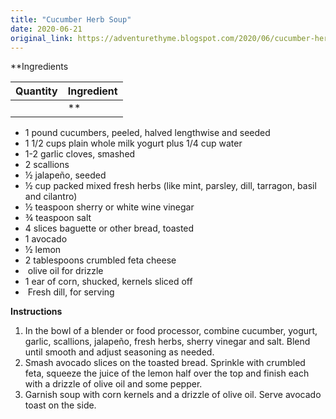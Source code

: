 ```yaml
---
title: "Cucumber Herb Soup"
date: 2020-06-21
original_link: https://adventurethyme.blogspot.com/2020/06/cucumber-herb-soup_21.html
---
```


**Ingredients

| Quantity | Ingredient |
| -------- | ---------- |
|  | ** |


*   1 pound cucumbers, peeled, halved lengthwise and seeded
*   1 1/2 cups plain whole milk yogurt plus 1/4 cup water
*   1-2 garlic cloves, smashed
*   2 scallions
*   ½ jalapeño, seeded
*   ½ cup packed mixed fresh herbs (like mint, parsley, dill, tarragon, basil and cilantro)
*   ½ teaspoon sherry or white wine vinegar
*   ¾ teaspoon salt
*   4 slices baguette or other bread, toasted
*   1 avocado
*   ½ lemon
*   2 tablespoons crumbled feta cheese
*    olive oil for drizzle
*   1 ear of corn, shucked, kernels sliced off
*    Fresh dill, for serving

**Instructions**  

1.  In the bowl of a blender or food processor, combine cucumber, yogurt, garlic, scallions, jalapeño, fresh herbs, sherry vinegar and salt. Blend until smooth and adjust seasoning as needed.
2.  Smash avocado slices on the toasted bread. Sprinkle with crumbled feta, squeeze the juice of the lemon half over the top and finish each with a drizzle of olive oil and some pepper. 
3.  Garnish soup with corn kernels and a drizzle of olive oil. Serve avocado toast on the side.